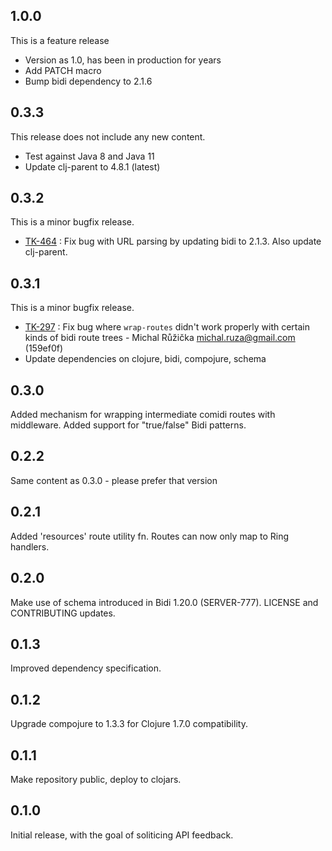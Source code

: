 ## 1.0.0

This is a feature release
 - Version as 1.0, has been in production for years
 - Add PATCH macro
 - Bump bidi dependency to 2.1.6

## 0.3.3

This release does not include any new content.

* Test against Java 8 and Java 11
* Update clj-parent to 4.8.1 (latest)

## 0.3.2

This is a minor bugfix release.

* [TK-464](https://tickets.puppetlabs.com/browse/TK-464) : Fix bug with URL parsing by updating bidi to 2.1.3. Also update clj-parent.

## 0.3.1

This is a minor bugfix release.

* [TK-297](https://tickets.puppetlabs.com/browse/TK-297) : Fix bug where `wrap-routes` didn't work properly with certain kinds of bidi route trees - Michal Růžička <michal.ruza@gmail.com> (159ef0f)
* Update dependencies on clojure, bidi, compojure, schema

## 0.3.0

Added mechanism for wrapping intermediate comidi routes with middleware.
Added support for "true/false" Bidi patterns.

## 0.2.2

Same content as 0.3.0 - please prefer that version

## 0.2.1

Added 'resources' route utility fn.
Routes can now only map to Ring handlers.

## 0.2.0

Make use of schema introduced in Bidi 1.20.0 (SERVER-777).
LICENSE and CONTRIBUTING updates.

## 0.1.3

Improved dependency specification.

## 0.1.2

Upgrade compojure to 1.3.3 for Clojure 1.7.0 compatibility.

## 0.1.1

Make repository public, deploy to clojars.

## 0.1.0

Initial release, with the goal of soliticing API feedback.
